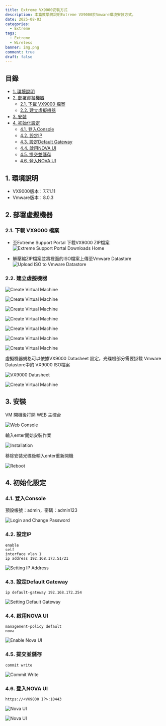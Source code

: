 ```yaml
---
title: Extreme VX9000安裝方式
description: 本篇教學將說明Extreme VX9000於Vmware環境安裝方式。
date: 2025-08-03
categories:
  - Extreme
tags:
  - Extreme
  - Wireless
banner: img.png
comment: true
draft: false
---
```


<h2>目錄</h2>

- [1. 環境說明](#1-環境說明)
- [2. 部署虛擬機器](#2-部署虛擬機器)
    - [2.1. 下載 VX9000 檔案](#21-下載-vx9000-檔案)
    - [2.2. 建立虛擬機器](#22-建立虛擬機器)
- [3. 安裝](#3-安裝)
- [4. 初始化設定](#4-初始化設定)
    - [4.1. 登入Console](#41-登入console)
    - [4.2. 設定IP](#42-設定ip)
    - [4.3. 設定Default Gateway](#43-設定default-gateway)
    - [4.4. 啟用NOVA UI](#44-啟用nova-ui)
    - [4.5. 提交並儲存](#45-提交並儲存)
    - [4.6. 登入NOVA UI](#46-登入nova-ui)

## 1. 環境說明

- VX9000版本：7.7.1.11
- Vmware版本：8.0.3

<div class="page-break"/>

## 2. 部署虛擬機器

### 2.1. 下載 VX9000 檔案

- 至Extreme Support Portal 下載VX9000 ZIP檔案
  ![Extreme Support Portal Downloads Home](images/img.png)
  
- 解壓縮ZIP檔案並將裡面的ISO檔案上傳至Vmware Datastore
  ![Upload ISO to Vmware Datastore](images/img-1.png)

### 2.2. 建立虛擬機器

![Create Virtual Machine](images/img-2.png)

![Create Virtual Machine](images/img-3.png)

![Create Virtual Machine](images/img-4.png)

![Create Virtual Machine](images/img-5.png)

![Create Virtual Machine](images/img-6.png)

![Create Virtual Machine](images/img-7.png)

![Create Virtual Machine](images/img-8.png)

虛擬機器規格可以依據VX9000 Datasheet 設定，光碟機部分需要掛載 Vmware Datastore中的 VX9000 ISO檔案

![VX9000 Datasheet](images/img-9.png)

![Create Virtual Machine](images/img-10.png)

## 3. 安裝

VM 開機後打開 WEB 主控台

![Web Console](images/img-11.png)

輸入enter開始安裝作業

![Installation](images/img-12.png)

移除安裝光碟後輸入enter重新開機

![Reboot](images/img-13.png)

## 4. 初始化設定

### 4.1. 登入Console

預設帳號：admin，密碼：admin123

![Login and Change Password](images/img-14.png)

### 4.2. 設定IP

```shell
enable
self
interface vlan 1
ip address 192.168.173.51/21
```

![Setting IP Address](images/img-15.png)

### 4.3. 設定Default Gateway

```shell
ip default-gateway 192.168.172.254
```

![Setting Default Gateway](images/img-16.png)

### 4.4. 啟用NOVA UI

```shell
management-policy default
nova
```

![Enable Nova UI](images/img-19.png)

### 4.5. 提交並儲存

```shell
commit write
```

![Commit Write](images/img-17.png)

### 4.6. 登入NOVA UI

```shell
https://<VX9000 IP>:10443
```

![Nova UI](images/img-18.png)

![Nova UI](images/img-20.png)